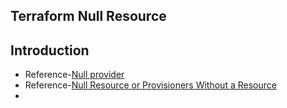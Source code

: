 ## Terraform Null Resource
## Introduction
- Reference-[Null provider](https://registry.terraform.io/providers/hashicorp/null/latest/docs)
- Reference-[Null Resource or Provisioners Without a Resource](https://www.terraform.io/language/resources/provisioners/null_resource)
- 